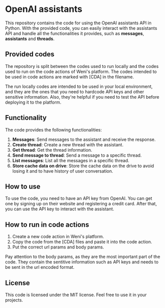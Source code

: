 # OpenAI assistants

This repository contains the code for using the OpenAI assistants API
in Python. With the provided code, you can easily interact with the assistants API
and handle all the functionalities it provides, such as **messages**, **assistants** and **threads**.

## Provided codes

The repository is split between the codes used to run locally and the codes used to run
on the code actions of Weni's platform. The codes intended to be used in code actions are marked
with [CDA] in the filename.

The run locally codes are intended to be used in your local environment, and they are the ones
that you need to hardcode API keys and other sensitive information. Also, they're helpful if you 
need to test the API before deploying it to the platform.

## Functionality

The code provides the following functionalities:

1. **Messages**: Send messages to the assistant and receive the response.
2. **Create thread**: Create a new thread with the assistant.
3. **Get thread**: Get the thread information.
4. **Send message to thread**: Send a message to a specific thread.
5. **List messages**: List all the messages in a specific thread.
6. **Store cache data on drive**: Store the cache data on the drive to avoid losing it and to have history of user conversation.

## How to use

To use the code, you need to have an API key from OpenAI. You can get one by signing up on their website and registering a
credit card. After that, you can use the API key to interact with the assistant.

## How to run in code actions

1. Create a new code action in Weni's platform.
2. Copy the code from the [CDA] files and paste it into the code action.
3. Put the correct url params and body params.

Pay attention to the body params, as they are the most important part of the code. They contain the sentitive information
such as API keys and needs to be sent in the url encoded format.

## License

This code is licensed under the MIT license. Feel free to use it in your projects.